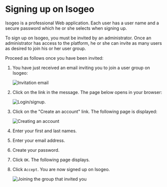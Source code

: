 # Signing up on Isogeo

Isogeo is a professional Web application. Each user has a user name and a secure password which he or she selects when signing up.

To sign up on Isogeo, you must be invited by an administrator. Once an administrator has access to the platform, he or she can invite as many users as desired to join his or her user group.

Proceed as follows once you have been invited:

1.	You have just received an email inviting you to join a user group on Isogeo:

    ![Invitation email](/images/Isogeo_invitation_mail_1.png "You are invited to Isogeo - Check the spam folder")

2.	Click on the link in the message. The page below opens in your browser:

    ![Login/signup](/images/Isogeo_invitation_accueil_1.png "Log in or create your account").

3.	Click on the "Create an account" link.  The following page is displayed:

    ![Creating an account](/images/ID_creation_compte.png "Isogeo signup form")

4.	Enter your first and last names.

5.	Enter your email address.

6.	Create your password.

7.	Click `OK`. The following page displays.

8.	Click `Accept`. You are now signed up on Isogeo.

    ![Joining the group that invited you](/images/Isogeo_invitation_interface_1.png "Welcome to the group that invited you")





